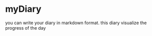 # myDiary

you can write your diary in markdown format.
this diary visualize the progress of the day 
